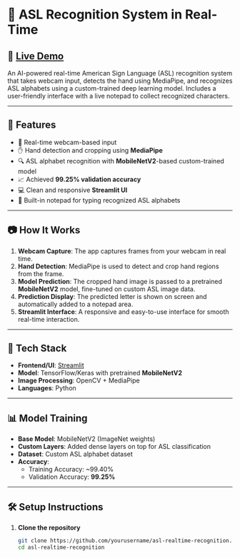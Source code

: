 # 🤟 ASL Recognition System in Real-Time

## 🚀 [Live Demo](https://signifyai-asl-recognition.streamlit.app/)

An AI-powered real-time American Sign Language (ASL) recognition system that takes webcam input, detects the hand using MediaPipe, and recognizes ASL alphabets using a custom-trained deep learning model. Includes a user-friendly interface with a live notepad to collect recognized characters.

---

## 🧠 Features

- 📸 Real-time webcam-based input
- ✋ Hand detection and cropping using **MediaPipe**
- 🔍 ASL alphabet recognition with **MobileNetV2**-based custom-trained model  
- 📈 Achieved **99.25% validation accuracy**
- 💻 Clean and responsive **Streamlit UI**
- 📝 Built-in notepad for typing recognized ASL alphabets

---

## 📷 How It Works

1. **Webcam Capture**: The app captures frames from your webcam in real time.
2. **Hand Detection**: MediaPipe is used to detect and crop hand regions from the frame.
3. **Model Prediction**: The cropped hand image is passed to a pretrained **MobileNetV2** model, fine-tuned on custom ASL image data.
4. **Prediction Display**: The predicted letter is shown on screen and automatically added to a notepad area.
5. **Streamlit Interface**: A responsive and easy-to-use interface for smooth real-time interaction.

---

## 🧰 Tech Stack

- **Frontend/UI**: [Streamlit](https://streamlit.io/)
- **Model**: TensorFlow/Keras with pretrained **MobileNetV2**
- **Image Processing**: OpenCV + MediaPipe
- **Languages**: Python

---

## 📊 Model Training

- **Base Model**: MobileNetV2 (ImageNet weights)
- **Custom Layers**: Added dense layers on top for ASL classification
- **Dataset**: Custom ASL alphabet dataset
- **Accuracy**: 
  - Training Accuracy: ~99.40%
  - Validation Accuracy: **99.25%**

---

## 🛠️ Setup Instructions

1. **Clone the repository**
   ```bash
   git clone https://github.com/yourusername/asl-realtime-recognition.git
   cd asl-realtime-recognition
